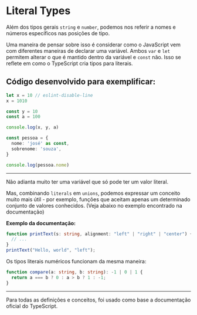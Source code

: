 # Literal Types

Além dos tipos gerais `string` e `number`, podemos nos referir a nomes e números específicos nas posições de tipo.

Uma maneira de pensar sobre isso é considerar como o JavaScript vem com diferentes maneiras de declarar uma variável. Ambos `var` e `let` permitem alterar o que é mantido dentro da variável e `const` não. Isso se reflete em como o TypeScript cria tipos para literais.

## Código desenvolvido para exemplificar:

~~~typescript
let x = 10 // eslint-disable-line
x = 1010

const y = 10
const a = 100

console.log(x, y, a)

const pessoa = {
  nome: 'josé' as const,
  sobrenome: 'souza',
}

console.log(pessoa.nome)

~~~
---
Não adianta muito ter uma variável que só pode ter um valor literal.

Mas, combinando `literals` em `unions`, podemos expressar um conceito muito mais útil - por exemplo, funções que aceitam apenas um determinado conjunto de valores conhecidos. (Veja abaixo no exemplo encontrado na documentação)

**Exemplo da documentação:**
~~~typescript
function printText(s: string, alignment: "left" | "right" | "center") {
  // ...
}
printText("Hello, world", "left");
~~~

Os tipos literais numéricos funcionam da mesma maneira:

~~~typescript
function compare(a: string, b: string): -1 | 0 | 1 {
  return a === b ? 0 : a > b ? 1 : -1;
}
~~~
---
Para todas as definições e conceitos, foi usado como base a documentação oficial do TypeScript.
